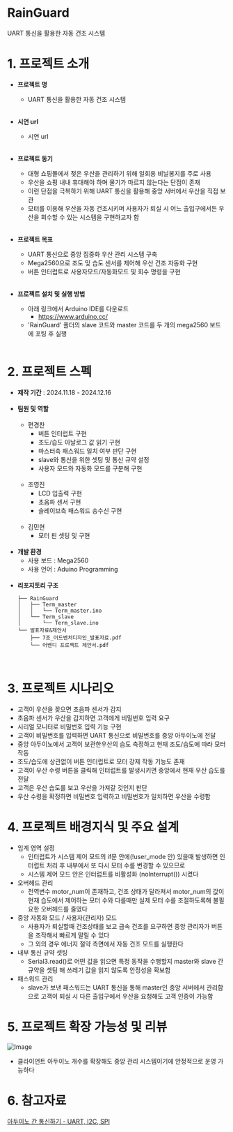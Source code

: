 # RainGuard
UART 통신을 활용한 자동 건조 시스템

# 1. 프로젝트 소개
- **프로젝트 명**
  - UART 통신을 활용한 자동 건조 시스템 <br/><br/>
- **시연 url**
  - 시연 url <br/><br/>
- **프로젝트 동기**
  - 대형 쇼핑몰에서 젖은 우산을 관리하기 위해 일회용 비닐봉지를 주로 사용
  - 우산을 쇼핑 내내 휴대해야 하며 물기가 마르지 않는다는 단점이 존재
  - 이런 단점을 극복하기 위해 UART 통신을 활용해 중앙 서버에서 우산을 직접 보관
  - 모터를 이용해 우산을 자동 건조시키며 사용자가 퇴실 시 어느 출입구에서든 우산을 회수할 수 있는 시스템을 구현하고자 함<br/><br/>

- **프로젝트 목표**
  - UART 통신으로 중앙 집중화 우산 관리 시스템 구축
  - Mega2560으로 조도 및 습도 센서를 제어해 우산 건조 자동화 구현
  - 버튼 인터럽트로 사용자모드/자동화모드 및 회수 명령을 구현<br/><br/>
 
- **프로젝트 설치 및 실행 방법**
  - 아래 링크에서 Arduino IDE를 다운로드
    - https://www.arduino.cc/
  - 'RainGuard' 폴더의 slave 코드와 master 코드를 두 개의 mega2560 보드에 포팅 후 실행<br/><br/>

# 2. 프로젝트 스펙
- **제작 기간** : 2024.11.18 - 2024.12.16<br/><br/>
- **팀원 및 역할**<br/><br/>
  - 편경찬
    - 버튼 인터럽트 구현
    - 조도/습도 아날로그 값 읽기 구현
    - 마스터측 패스워드 일치 여부 판단 구현
    - slave와 통신을 위한 셋팅 및 통신 규약 설정
    - 사용자 모드와 자동화 모드를 구분해 구현<br/><br/>
  - 조영진
    - LCD 입출력 구현
    - 초음파 센서 구현
    - 슬레이브측 패스워드 송수신 구현<br/><br/>
  - 김민현
    - 모터 핀 셋팅 및 구현<br/><br/>
- **개발 환경**
  - 사용 보드 : Mega2560
  - 사용 언어 : Aduino Programming<br/><br/>
- **리포지토리 구조**
  ```
  ├── RainGuard
  │   ├── Term_master
  │   │   └── Term_master.ino
  │   └── Term_slave
  │       └── Term_slave.ino
  └── 발표자료&제안서
      ├── 7조_어드벤처디자인_발표자료.pdf
      └── 어벤디 프로젝트 제안서.pdf
  ```
<br/>

# 3. 프로젝트 시나리오
  - 고객이 우산을 꽂으면 초음파 센서가 감지
  - 초음파 센서가 우산을 감지하면 고객에게 비밀번호 입력 요구
  - 시리얼 모니터로 비밀번호 입력 기능 구현
  - 고객이 비밀번호를 입력하면 UART 통신으로 비밀번호를 중앙 아두이노에 전달
  - 중앙 아두이노에서 고객이 보관한우산의 습도 측정하고 현재 조도/습도에 따라 모터 작동
  - 조도/습도에 상관없이 버튼 인터럽트로 모터 강제 작동 기능도 존재
  - 고객이 우산 수령 버튼을 클릭해 인터럽트를 발생시키면 중앙에서 현재 우산 습도를 전달
  - 고객은 우산 습도를 보고 우산을 가져갈 것인지 판단
  - 우산 수령을 확정하면 비밀번호 입력하고 비밀번호가 일치하면 우산을 수령함

# 4. 프로젝트 배경지식 및 주요 설계
  - 임계 영역 설정
    - 인터럽트가 시스템 제어 모드의 if문 안에(!user_mode 안) 있을때 발생하면 인터럽트 처리 후 내부에서 또 다시 모터 수를 변경할 수 있으므로
    - 시스템 제어 모드 안은 인터럽트를 비활성화 (noInterrupt()) 시켰다
  - 오버헤드 관리
    - 전역변수 motor_num이 존재하고, 건조 상태가 달라져서 motor_num의 값이 현재 습도에서 제어하는 모터 수와 다를때만 실제 모터 수를 조절하도록해 불필요한 오버헤드를 줄였다
  - 중앙 자동화 모드 / 사용자(관리자) 모드
    - 사용자가 퇴실할때 건조상태를 보고 급속 건조를 요구하면 중앙 관리자가 버튼을 조작해서 빠르게 말릴 수 있다
    - 그 외의 경우 에너지 절약 측면에서 자동 건조 모드를 실행한다
  - 내부 통신 규약 셋팅
    - Serial3.read()로 어떤 값을 읽으면 특정 동작을 수행할지 master와 slave 간 규약을 셋팅 해 쓰레기 값을 읽지 않도록 안정성을 확보함
  - 패스워드 관리
    - slave가 보낸 패스워드는 UART 통신을 통해 master인 중앙 서버에서 관리함으로 고객이 퇴실 시 다른 출입구에서 우산을 요청해도 고객 인증이 가능함

# 5. 프로젝트 확장 가능성 및 리뷰

![Image](https://github.com/user-attachments/assets/69a3b5ca-d195-4421-9b51-f04a44dcbfd9)
  
  - 클라이언트 아두이노 개수를 확장해도 중앙 관리 시스템이기에 안정적으로 운영 가능하다

# 6. 참고자료
[아두이노 간 통신하기 - UART, I2C, SPI](https://kocoafab.cc/tutorial/view/451)
